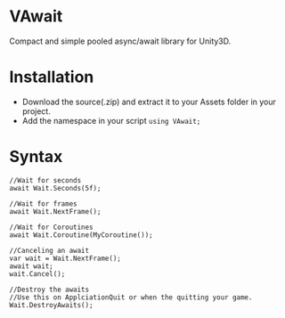 # VAwait
 Compact and simple pooled async/await library for Unity3D.  
# Installation  
- Download the source(.zip) and extract it to your Assets folder in your project.
- Add the namespace in your script `using VAwait;`  
# Syntax  
```
//Wait for seconds
await Wait.Seconds(5f);

//Wait for frames
await Wait.NextFrame();

//Wait for Coroutines
await Wait.Coroutine(MyCoroutine());

//Canceling an await
var wait = Wait.NextFrame();
await wait;
wait.Cancel();

//Destroy the awaits
//Use this on ApplciationQuit or when the quitting your game.
Wait.DestroyAwaits();
```
